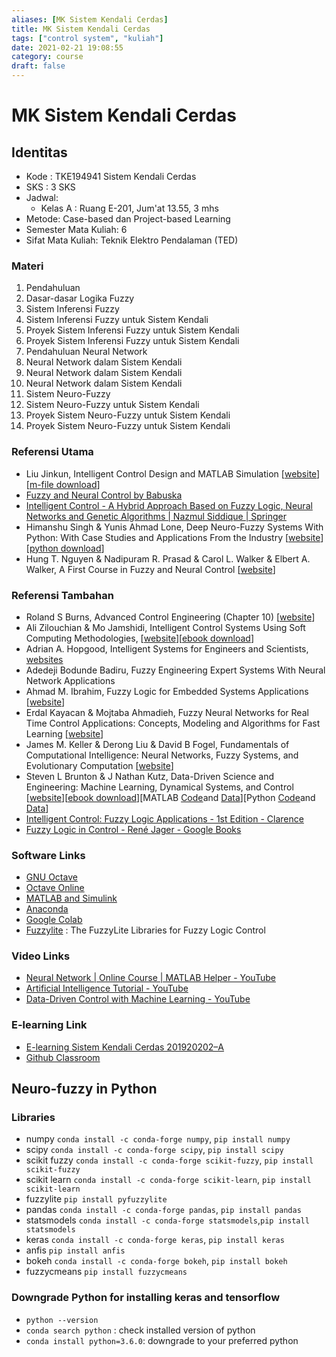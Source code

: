 ```yaml
---
aliases: [MK Sistem Kendali Cerdas]
title: MK Sistem Kendali Cerdas
tags: ["control system", "kuliah"]
date: 2021-02-21 19:08:55
category: course
draft: false
---
```


# MK Sistem Kendali Cerdas

## Identitas

- Kode : TKE194941 Sistem Kendali Cerdas
- SKS : 3 SKS
- Jadwal:
    - Kelas A : Ruang E-201, Jum'at 13.55, 3 mhs
- Metode: Case-based dan Project-based Learning
- Semester Mata Kuliah: 6
- Sifat Mata Kuliah: Teknik Elektro Pendalaman (TED)

### Materi

1. Pendahuluan
2. Dasar-dasar Logika Fuzzy
3. Sistem Inferensi Fuzzy
4. Sistem Inferensi Fuzzy untuk Sistem Kendali
5. Proyek Sistem Inferensi Fuzzy untuk Sistem Kendali
6. Proyek Sistem Inferensi Fuzzy untuk Sistem Kendali
7. Pendahuluan Neural Network
8. Neural Network dalam Sistem Kendali
9. Neural Network dalam Sistem Kendali
10. Neural Network dalam Sistem Kendali
11. Sistem Neuro-Fuzzy
12. Sistem Neuro-Fuzzy untuk Sistem Kendali
13. Proyek Sistem Neuro-Fuzzy untuk Sistem Kendali
14. Proyek Sistem Neuro-Fuzzy untuk Sistem Kendali

### Referensi Utama

- Liu Jinkun, Intelligent Control Design and MATLAB Simulation \[[website](https://www.springer.com/gp/book/9789811052620#reviews)\] \[[m-file download](https://shi.buaa.edu.cn/liujinkun/zh_CN/jxzy/8049/content/1217.htm#jxzy)\]
- [Fuzzy and Neural Control by Babuska](https://www.matlabi.ir/wp-content/uploads/bank_papers/c%20paper/c25_www.Matlabi.ir_Fuzzy%20and%20Neural%20Control,%20Robert%20Babuska,%20Lecture%20Notes,%20Delft%20University%20of%20Technology.pdf)
- [Intelligent Control - A Hybrid Approach Based on Fuzzy Logic, Neural Networks and Genetic Algorithms | Nazmul Siddique | Springer](https://www.springer.com/gp/book/9783319021348)
- Himanshu Singh & Yunis Ahmad Lone, Deep Neuro-Fuzzy Systems With Python: With Case Studies and Applications From the Industry \[[website](https://www.apress.com/gp/book/9781484253601)\]\[[python download](https://github.com/Apress/deep-neuro-fuzzy-systems-w-python)\]
- Hung T. Nguyen & Nadipuram R. Prasad & Carol L. Walker & Elbert A. Walker, A First Course in Fuzzy and Neural Control \[[website](https://www.crcpress.com/A-First-Course-in-Fuzzy-and-Neural-Control/Nguyen-Prasad-Walker-Walker/p/book/9781584882442)\]

### Referensi Tambahan

- Roland S Burns, Advanced Control Engineering (Chapter 10) \[[website](https://www.sciencedirect.com/book/9780750651004/advanced-control-engineering#book-description)\]
- Ali Zilouchian & Mo Jamshidi, Intelligent Control Systems Using Soft Computing Methodologies, \[[website](https://www.crcpress.com/Intelligent-Control-Systems-Using-Soft-Computing-Methodologies/Zilouchian-Jamshidi/p/book/9780849318757)\]\[[ebook download](https://www.wacong.org/freepublicationsbymojamshidi/)\]
- Adrian A. Hopgood, Intelligent Systems for Engineers and Scientists, [websites](https://www.routledge.com/Intelligent-Systems-for-Engineers-and-Scientists/Hopgood/p/book/9781138374287)
- Adedeji Bodunde Badiru, Fuzzy Engineering Expert Systems With Neural Network Applications
- Ahmad M. Ibrahim, Fuzzy Logic for Embedded Systems Applications \[[website](https://www.sciencedirect.com/book/9780750676052/fuzzy-logic-for-embedded-systems-applications)\]
- Erdal Kayacan & Mojtaba Ahmadieh, Fuzzy Neural Networks for Real Time Control Applications: Concepts, Modeling and Algorithms for Fast Learning \[[website](https://www.elsevier.com/books/fuzzy-neural-networks-for-real-time-control-applications/kayacan/978-0-12-802687-8)\]
- James M. Keller & Derong Liu & David B Fogel, Fundamentals of Computational Intelligence: Neural Networks, Fuzzy Systems, and Evolutionary Computation \[[website](https://onlinelibrary.wiley.com/doi/book/10.1002/9781119214403)\]
- Steven L Brunton & J Nathan Kutz, Data-Driven Science and Engineering: Machine Learning, Dynamical Systems, and Control \[[website](https://databookuw.com/)\]\[[ebook download](https://databookuw.com/databook.pdf)\]\[MATLAB [Code](https://databookuw.com/CODE.zip)and [Data](https://databookuw.com/DATA.zip)\]\[Python [Code](https://databookuw.com/CODE_PYTHON.zip)and [Data](https://databookuw.com/DATA_PYTHON.zip)\]
- [Intelligent Control: Fuzzy Logic Applications - 1st Edition - Clarence](https://www.routledge.com/Intelligent-Control-Fuzzy-Logic-Applications/Silva/p/book/9780849379826)
- [Fuzzy Logic in Control - René Jager - Google Books](https://books.google.co.id/books/about/Fuzzy_Logic_in_Control.html?id=1E0owYZ-ht0C&redir_esc=y)

### Software Links

- [GNU Octave](https://www.gnu.org/software/octave/)
- [Octave Online](https://octave-online.net/)
- [MATLAB and Simulink](https://www.mathworks.com/products/matlab.html)
- [Anaconda](https://www.anaconda.com/)
- [Google Colab](https://colab.research.google.com/)
- [Fuzzylite](https://fuzzylite.com/) : The FuzzyLite Libraries for Fuzzy Logic Control

### Video Links

- [Neural Network | Online Course | MATLAB Helper - YouTube](https://www.youtube.com/playlist?list=PLmyWlxlLCcz8ct8rKtIO0ESXgEDvh7f5N)
- [Artificial Intelligence Tutorial - YouTube](https://www.youtube.com/playlist?list=PLkmvobsnE0GEeD8ICPS5iwz0GCNhyqSre)
- [Data-Driven Control with Machine Learning - YouTube](https://www.youtube.com/playlist?list=PLMrJAkhIeNNQkv98vuPjO2X2qJO_UPeWR)

### E-learning Link

- [E-learning Sistem Kendali Cerdas 201920202–A](https://eldiru.unsoed.ac.id/course/view.php?id=62)
- [Github Classroom](https://classroom.github.com/classrooms/61479455-sistem-kendali-cerdas-classroom-1)

## Neuro-fuzzy in Python

### Libraries

- numpy `conda install -c conda-forge numpy`, `pip install numpy`
- scipy `conda install -c conda-forge scipy`, `pip install scipy`
- scikit fuzzy `conda install -c conda-forge scikit-fuzzy`, `pip install scikit-fuzzy`
- scikit learn `conda install -c conda-forge scikit-learn`, `pip install scikit-learn`
- fuzzylite `pip install pyfuzzylite`
- pandas `conda install -c conda-forge pandas`, `pip install pandas`
- statsmodels `conda install -c conda-forge statsmodels`,`pip install statsmodels`
- keras `conda install -c conda-forge keras`, `pip install keras`
- anfis `pip install anfis`
- bokeh `conda install -c conda-forge bokeh`, `pip install bokeh`
- fuzzycmeans `pip install fuzzycmeans`

### Downgrade Python for installing keras and tensorflow

- `python --version`
- `conda search python` : check installed version of python
- `conda install python=3.6.0`: downgrade to your preferred python
